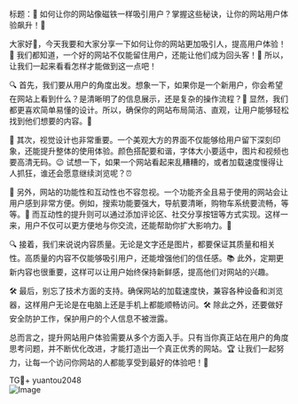 标题：🌟 如何让你的网站像磁铁一样吸引用户？掌握这些秘诀，让你的网站用户体验飙升！🚀

大家好👋，今天我要和大家分享一下如何让你的网站更加吸引人，提高用户体验！🌈 我们都知道，一个好的网站不仅能留住用户，还能让他们成为回头客！🌟 所以，让我们一起来看看怎样才能做到这一点吧！

🔍 首先，我们要从用户的角度出发。想象一下，如果你是一个新用户，你会希望在网站上看到什么？是清晰明了的信息展示，还是复杂的操作流程？🤔 显然，我们都更喜欢简单易懂的设计。所以，确保你的网站布局简洁、直观，让用户能够轻松找到他们想要的内容。📖

🎨 其次，视觉设计也非常重要。一个美观大方的界面不仅能够给用户留下深刻印象，还能提升整体的使用体验。颜色搭配要和谐，字体大小要适中，图片和视频也要高清无码。😉 试想一下，如果一个网站看起来乱糟糟的，或者加载速度慢得让人抓狂，谁还会愿意继续浏览呢？⏰

🔧 另外，网站的功能性和互动性也不容忽视。一个功能齐全且易于使用的网站会让用户感到非常方便。例如，搜索功能要强大，导航要清晰，购物车系统要流畅，等等。🛒 而互动性的提升则可以通过添加评论区、社交分享按钮等方式实现。这样一来，用户不仅可以更方便地与你交流，还能帮助你扩大影响力。💬

🔍 接着，我们来说说内容质量。无论是文字还是图片，都要保证其质量和相关性。高质量的内容不仅能够吸引用户，还能增强他们的信任感。📚 此外，定期更新内容也很重要，这样可以让用户始终保持新鲜感，提高他们对网站的兴趣。

🛠️ 最后，别忘了技术方面的支持。确保网站的加载速度快，兼容各种设备和浏览器，这样用户无论是在电脑上还是手机上都能顺畅访问。🛠️ 除此之外，还要做好安全防护工作，保护用户的个人信息不被泄露。

总而言之，提升网站用户体验需要从多个方面入手。只有当你真正站在用户的角度思考问题，并不断优化改进，才能打造出一个真正优秀的网站。🏆 让我们一起努力，让每一个访问你网站的人都能享受到最好的体验吧！🎉

TG💪+ yuantou2048  
![Image](https://github.com/user-attachments/assets/42a5a4a5-fea9-4a1d-8aa0-73e57e430cca)